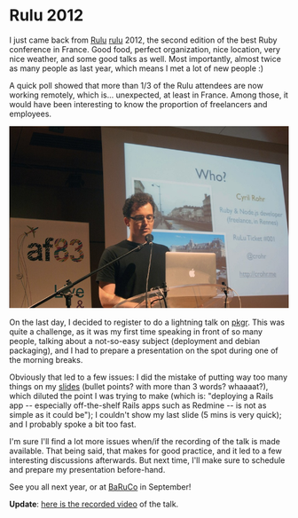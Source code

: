 # Rulu 2012

I just came back from [Rulu] [rulu] 2012, the second edition of the best
Ruby conference in France. Good food, perfect organization, nice
location, very nice weather, and some good talks as well. Most
importantly, almost twice as many people as last year, which means I met
a lot of new people :)

A quick poll showed that more than 1/3 of the Rulu attendees are now
working remotely, which is... unexpected, at least in France. Among
those, it would have been interesting to know the proportion of
freelancers and employees.

<img src="./assets/rulu2012-lightning-talk.jpeg">

On the last day, I decided to register to do a lightning talk on
[pkgr][pkgr]. This was quite a challenge, as it was my first time
speaking in front of so many people, talking about a not-so-easy subject
(deployment and debian packaging), and I had to prepare a presentation
on the spot during one of the morning breaks.

Obviously that led to a few issues: I did the mistake of putting way too
many things on my [slides][slides] (bullet points? with more than 3
words? whaaaat?), which diluted the point I was trying to make (which
is: "deploying a Rails app -- especially off-the-shelf Rails apps such
as Redmine -- is not as simple as it could be"); I couldn't show my last
slide (5 mins is very quick); and I probably spoke a bit too fast.

I'm sure I'll find a lot more issues when/if the recording of the talk
is made available. That being said, that makes for good practice, and it
led to a few interesting discussions afterwards. But next time, I'll
make sure to schedule and prepare my presentation before-hand.

See you all next year, or at [BaRuCo][baruco] in September!

**Update**: [here is the recorded video][video] of the talk.

[pkgr]: https://github.com/crohr/pkgr
[slides]: https://speakerdeck.com/u/crohr/p/pkgr-apt-get-install-my-rails-app
[rulu]: http://rulu.eu
[baruco]: http://baruco.org/
[video]: http://www.youtube.com/watch?v=KbljOCtolAc

